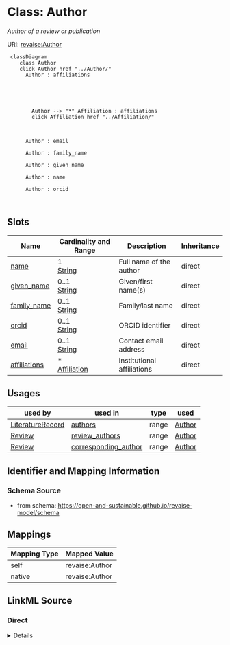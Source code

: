 

# Class: Author 


_Author of a review or publication_





URI: [revaise:Author](https://open-and-sustainable.github.io/revaise-model/schema/Author)





```mermaid
 classDiagram
    class Author
    click Author href "../Author/"
      Author : affiliations
        
          
    
        
        
        Author --> "*" Affiliation : affiliations
        click Affiliation href "../Affiliation/"
    

        
      Author : email
        
      Author : family_name
        
      Author : given_name
        
      Author : name
        
      Author : orcid
        
      
```




<!-- no inheritance hierarchy -->


## Slots

| Name | Cardinality and Range | Description | Inheritance |
| ---  | --- | --- | --- |
| [name](name.md) | 1 <br/> [String](String.md) | Full name of the author | direct |
| [given_name](given_name.md) | 0..1 <br/> [String](String.md) | Given/first name(s) | direct |
| [family_name](family_name.md) | 0..1 <br/> [String](String.md) | Family/last name | direct |
| [orcid](orcid.md) | 0..1 <br/> [String](String.md) | ORCID identifier | direct |
| [email](email.md) | 0..1 <br/> [String](String.md) | Contact email address | direct |
| [affiliations](affiliations.md) | * <br/> [Affiliation](Affiliation.md) | Institutional affiliations | direct |





## Usages

| used by | used in | type | used |
| ---  | --- | --- | --- |
| [LiteratureRecord](LiteratureRecord.md) | [authors](authors.md) | range | [Author](Author.md) |
| [Review](Review.md) | [review_authors](review_authors.md) | range | [Author](Author.md) |
| [Review](Review.md) | [corresponding_author](corresponding_author.md) | range | [Author](Author.md) |







## Identifier and Mapping Information






### Schema Source


* from schema: https://open-and-sustainable.github.io/revaise-model/schema




## Mappings

| Mapping Type | Mapped Value |
| ---  | ---  |
| self | revaise:Author |
| native | revaise:Author |






## LinkML Source

<!-- TODO: investigate https://stackoverflow.com/questions/37606292/how-to-create-tabbed-code-blocks-in-mkdocs-or-sphinx -->

### Direct

<details>
```yaml
name: Author
description: Author of a review or publication
from_schema: https://open-and-sustainable.github.io/revaise-model/schema
slots:
- name
- given_name
- family_name
- orcid
- email
- affiliations
slot_usage:
  name:
    name: name
    description: Full name of the author
    range: string
    required: true
  given_name:
    name: given_name
    description: Given/first name(s)
    range: string
  family_name:
    name: family_name
    description: Family/last name
    range: string
  orcid:
    name: orcid
    description: ORCID identifier
    range: string
    pattern: ^\d{4}-\d{4}-\d{4}-\d{3}[\dX]$
  email:
    name: email
    description: Contact email address
    range: string
  affiliations:
    name: affiliations
    description: Institutional affiliations
    range: Affiliation
    multivalued: true

```
</details>

### Induced

<details>
```yaml
name: Author
description: Author of a review or publication
from_schema: https://open-and-sustainable.github.io/revaise-model/schema
slot_usage:
  name:
    name: name
    description: Full name of the author
    range: string
    required: true
  given_name:
    name: given_name
    description: Given/first name(s)
    range: string
  family_name:
    name: family_name
    description: Family/last name
    range: string
  orcid:
    name: orcid
    description: ORCID identifier
    range: string
    pattern: ^\d{4}-\d{4}-\d{4}-\d{3}[\dX]$
  email:
    name: email
    description: Contact email address
    range: string
  affiliations:
    name: affiliations
    description: Institutional affiliations
    range: Affiliation
    multivalued: true
attributes:
  name:
    name: name
    description: Full name of the author
    from_schema: https://open-and-sustainable.github.io/revaise-model/schema
    rank: 1000
    alias: name
    owner: Author
    domain_of:
    - Author
    range: string
    required: true
  given_name:
    name: given_name
    description: Given/first name(s)
    from_schema: https://open-and-sustainable.github.io/revaise-model/schema
    rank: 1000
    alias: given_name
    owner: Author
    domain_of:
    - Author
    range: string
  family_name:
    name: family_name
    description: Family/last name
    from_schema: https://open-and-sustainable.github.io/revaise-model/schema
    rank: 1000
    alias: family_name
    owner: Author
    domain_of:
    - Author
    range: string
  orcid:
    name: orcid
    description: ORCID identifier
    from_schema: https://open-and-sustainable.github.io/revaise-model/schema
    rank: 1000
    alias: orcid
    owner: Author
    domain_of:
    - Author
    range: string
    pattern: ^\d{4}-\d{4}-\d{4}-\d{3}[\dX]$
  email:
    name: email
    description: Contact email address
    from_schema: https://open-and-sustainable.github.io/revaise-model/schema
    rank: 1000
    alias: email
    owner: Author
    domain_of:
    - Author
    range: string
  affiliations:
    name: affiliations
    description: Institutional affiliations
    from_schema: https://open-and-sustainable.github.io/revaise-model/schema
    rank: 1000
    alias: affiliations
    owner: Author
    domain_of:
    - Author
    range: Affiliation
    multivalued: true

```
</details>